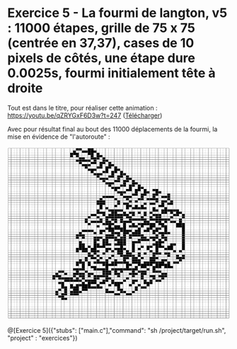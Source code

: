 # Exercice 5 - La fourmi de langton, v5 : 11000 étapes, grille de 75 x 75 (centrée en 37,37), cases de 10 pixels de côtés, une étape dure 0.0025s, fourmi initialement tête à droite

Tout est dans le titre, pour réaliser cette animation : https://youtu.be/qZRYGxF6D3w?t=247 ([Télécharger](https://github.com/pworontzoff/playground-AnimPaper-Ant/blob/master/markdowns/videos/animEx5.mp4?raw=true))

Avec pour résultat final au bout des 11000 déplacements de la fourmi, la mise en évidence de "l'autoroute" :

![fourmi5](img/ex5.png)

@[Exercice 5]({"stubs": ["main.c"],"command": "sh /project/target/run.sh", "project" : "exercices"})
